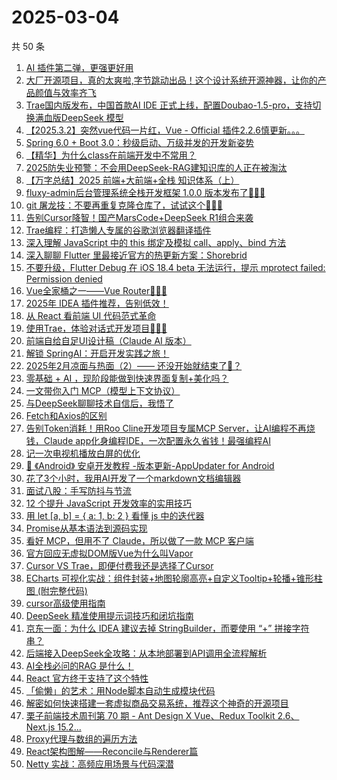 # 2025-03-04

共 50 条

<!-- BEGIN JUEJIN -->
<!-- 最后更新时间 2025-03-04 06:14:16 +0800 -->
1. [AI 插件第二弹，更强更好用](https://juejin.cn/post/7476030597166202890)
1. [大厂开源项目，真的太爽啦,字节跳动出品！这个设计系统开源神器，让你的产品颜值与效率齐飞](https://juejin.cn/post/7476435531514150963)
1. [Trae国内版发布，中国首款AI IDE 正式上线，配置Doubao-1.5-pro，支持切换满血版DeepSeek 模型](https://juejin.cn/post/7477044880641409078)
1. [【2025.3.2】突然vue代码一片红，Vue - Official 插件2.2.6慎更新。。。](https://juejin.cn/post/7476650524164669467)
1. [Spring 6.0 + Boot 3.0：秒级启动、万级并发的开发新姿势](https://juejin.cn/post/7476389305881296934)
1. [【精华】为什么class在前端开发中不常用？](https://juejin.cn/post/7476296801664204811)
1. [2025防失业预警：不会用DeepSeek-RAG建知识库的人正在被淘汰](https://juejin.cn/post/7476780955920777270)
1. [【万字总结】2025 前端+大前端+全栈 知识体系（上）](https://juejin.cn/post/7477025419418730532)
1. [fluxy-admin后台管理系统全栈开发框架 1.0.0 版本发布了🎉🎉🎉](https://juejin.cn/post/7476755577194414119)
1. [git 屠龙技：不要再重复克隆仓库了，试试这个🚀🚀🚀](https://juejin.cn/post/7476296801664221195)
1. [告别Cursor降智！国产MarsCode+DeepSeek R1组合来袭](https://juejin.cn/post/7476264620807995426)
1. [Trae编程：打造懒人专属的谷歌浏览器翻译插件](https://juejin.cn/post/7476859063478353929)
1. [深入理解 JavaScript 中的 this 绑定及模拟 call、apply、bind 方法](https://juejin.cn/post/7476389305881346086)
1. [深入聊聊 Flutter 里最接近官方的热更新方案：Shorebrid](https://juejin.cn/post/7477147173537366068)
1. [不要升级，Flutter Debug 在  iOS 18.4 beta 无法运行，提示  mprotect failed:  Permission denied](https://juejin.cn/post/7476743827202736143)
1. [Vue全家桶之一——Vue Router🧑🏻‍💻](https://juejin.cn/post/7476297924152426532)
1. [2025年 IDEA 插件推荐，告别低效！](https://juejin.cn/post/7476755577192857639)
1. [从 React 看前端 UI 代码范式革命](https://juejin.cn/post/7476083307937513472)
1. [使用Trae，体验对话式开发项目🧑🏻‍💻](https://juejin.cn/post/7476492363017142281)
1. [前端自给自足UI设计稿（Claude AI 版本）](https://juejin.cn/post/7477399364533485622)
1. [解锁 SpringAI：开启开发实践之旅！](https://juejin.cn/post/7476406317759512591)
1. [2025年2月凉面与热面（2）—— 还没开始就结束了🤡？](https://juejin.cn/post/7476294637310590987)
1. [零基础 +  AI  ，现阶段能做到快速界面复制+美化吗？](https://juejin.cn/post/7476804719140028479)
1. [一文带你入门 MCP（模型上下文协议）](https://juejin.cn/post/7463005171515621417)
1. [与DeepSeek聊聊技术自信后，我悟了](https://juejin.cn/post/7476342378925948969)
1. [Fetch和Axios的区别](https://juejin.cn/post/7476483278351581220)
1. [告别Token消耗！用Roo Cline开发项目专属MCP Server，让AI编程不再烧钱，Claude app化身编程IDE，一次配置永久省钱！最强编程AI](https://juejin.cn/post/7457533484926189605)
1. [记一次电视机播放白屏的优化](https://juejin.cn/post/7476912291281846310)
1. [🐳  《Android》 安卓开发教程 -版本更新-AppUpdater for Android](https://juejin.cn/post/7476278364879044617)
1. [花了3个小时，我用AI开发了一个markdown文档编辑器](https://juejin.cn/post/7476081908172406825)
1. [面试八股：手写防抖与节流](https://juejin.cn/post/7476408690577621011)
1. [12 个提升 JavaScript 开发效率的实用技巧](https://juejin.cn/post/7475978280841510948)
1. [用 let [a, b] = { a: 1, b: 2 } 看懂 js 中的迭代器](https://juejin.cn/post/7476394641765187635)
1. [Promise从基本语法到源码实现](https://juejin.cn/post/7476854179651895322)
1. [看好 MCP，但用不了 Claude，所以做了一款 MCP 客户端](https://juejin.cn/post/7455035788655247400)
1. [官方回应无虚拟DOM版Vue为什么叫Vapor](https://juejin.cn/post/7477104460452872202)
1. [Cursor VS Trae，即便付费我还是选择了Cursor](https://juejin.cn/post/7477530907529134107)
1. [ECharts 可视化实战：组件封装+地图轮廓高亮+自定义Tooltip+轮播+锥形柱图 (附完整代码)](https://juejin.cn/post/7476492363030528050)
1. [cursor高级使用指南](https://juejin.cn/post/7477399364534140982)
1. [DeepSeek 精准使用提示词技巧和闭坑指南](https://juejin.cn/post/7476497261574340623)
1. [京东一面：为什么 IDEA 建议去掉 StringBuilder，而要使用 “+” 拼接字符串？](https://juejin.cn/post/7476400083410108416)
1. [后端接入DeepSeek全攻略：从本地部署到API调用全流程解析](https://juejin.cn/post/7476172691881197619)
1. [AI全栈必问的RAG 是什么！](https://juejin.cn/post/7477216369747116069)
1. [React 官方终于支持了这个特性](https://juejin.cn/post/7476859063478108169)
1. [「偷懒」的艺术：用Node脚本自动生成模块代码](https://juejin.cn/post/7476434412272730166)
1. [解密如何快速搭建一套虚拟商品交易系统，推荐这个神奇的开源项目](https://juejin.cn/post/7476324218143522826)
1. [栗子前端技术周刊第 70 期 - Ant Design X Vue、Redux Toolkit 2.6、Next.js 15.2...](https://juejin.cn/post/7477005348168613899)
1. [Proxy代理与数组的遍历方法](https://juejin.cn/post/7476755577193332775)
1. [React架构图解——Reconcile与Renderer篇](https://juejin.cn/post/7476324218143424522)
1. [Netty 实战：高频应用场景与代码深潜](https://juejin.cn/post/7476737955828826163)
<!-- END JUEJIN -->